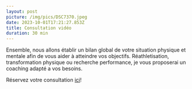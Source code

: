```yaml
---
layout: post
picture: /img/pics/DSC7370.jpeg
date: 2023-10-01T17:21:27.853Z
title: Consultation vidéo
duration: 30 min
---
```

Ensemble, nous allons établir un bilan global de votre situation physique et mentale afin de vous aider à atteindre vos objectifs. Réathletisation, transformation physique ou recherche performance, je vous proposerai un coaching adapté a vos besoins. 

Réservez votre consultation [ici](https://calendly.com/tdevillardi/30min)!